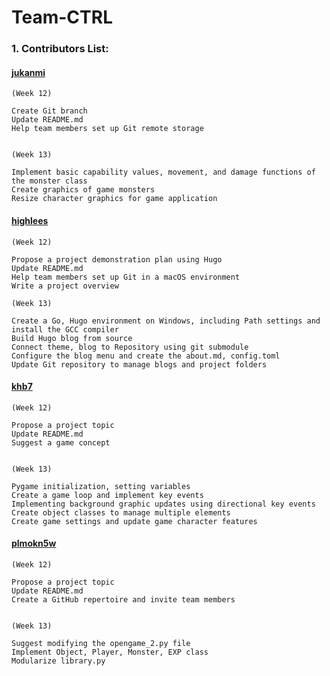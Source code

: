 # Team-CTRL

### 1. Contributors List:
#### [jukanmi](https://github.com/jukanmi)

	(Week 12)
	
	Create Git branch
	Update README.md
	Help team members set up Git remote storage
	
	
	(Week 13)
	
	Implement basic capability values, movement, and damage functions of the monster class
	Create graphics of game monsters
	Resize character graphics for game application
	
	
#### [highlees](https://github.com/highlees)

	(Week 12)
	
	Propose a project demonstration plan using Hugo
	Update README.md
	Help team members set up Git in a macOS environment
	Write a project overview
	
	(Week 13)
	
	Create a Go, Hugo environment on Windows, including Path settings and install the GCC compiler
	Build Hugo blog from source
	Connect theme, blog to Repository using git submodule
	Configure the blog menu and create the about.md, config.toml
	Update Git repository to manage blogs and project folders
	
	
#### [khb7](https://github.com/khb7)

	(Week 12)
	
	Propose a project topic
	Update README.md
	Suggest a game concept
	
	
	(Week 13)
	
	Pygame initialization, setting variables
	Create a game loop and implement key events
	Implementing background graphic updates using directional key events
	Create object classes to manage multiple elements
	Create game settings and update game character features
	

#### [plmokn5w](https://github.com/plmokn5w)

	(Week 12)
	
	Propose a project topic
	Update README.md
	Create a GitHub repertoire and invite team members
	
	
	(Week 13)
	
	Suggest modifying the opengame_2.py file
	Implement Object, Player, Monster, EXP class
	Modularize library.py
